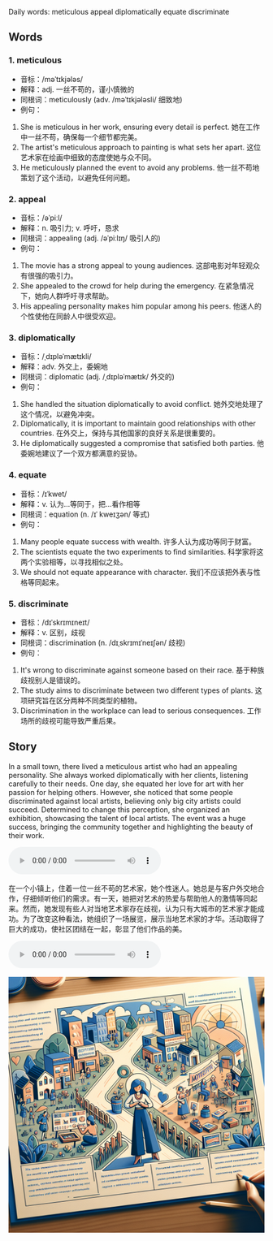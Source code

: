 Daily words: meticulous appeal diplomatically equate discriminate

## Words
### 1. meticulous
- 音标：/məˈtɪkjələs/ <span style="cursor: pointer;" onclick="document.getElementById('audio-player-1').play()"><i class="fas fa-volume-up"></i></span>
<audio id="audio-player-1" src="audios/words/meticulous.mp3" style="display:none;"></audio>
- 解释：adj. 一丝不苟的，谨小慎微的
- 同根词：meticulously (adv. /məˈtɪkjələsli/ 细致地)
- 例句：
1. She is meticulous in her work, ensuring every detail is perfect. 
她在工作中一丝不苟，确保每一个细节都完美。  
2. The artist's meticulous approach to painting is what sets her apart. 
这位艺术家在绘画中细致的态度使她与众不同。  
3. He meticulously planned the event to avoid any problems. 
他一丝不苟地策划了这个活动，以避免任何问题。

### 2. appeal
- 音标：/əˈpiːl/ <span style="cursor: pointer;" onclick="document.getElementById('audio-player-2').play()"><i class="fas fa-volume-up"></i></span>
<audio id="audio-player-2" src="audios/words/appeal.mp3" style="display:none;"></audio>
- 解释：n. 吸引力; v. 呼吁，恳求
- 同根词：appealing (adj. /əˈpiːlɪŋ/ 吸引人的)
- 例句：
1. The movie has a strong appeal to young audiences. 
这部电影对年轻观众有很强的吸引力。  
2. She appealed to the crowd for help during the emergency. 
在紧急情况下，她向人群呼吁寻求帮助。  
3. His appealing personality makes him popular among his peers. 
他迷人的个性使他在同龄人中很受欢迎。

### 3. diplomatically
- 音标：/ˌdɪpləˈmætɪkli/ <span style="cursor: pointer;" onclick="document.getElementById('audio-player-3').play()"><i class="fas fa-volume-up"></i></span>
<audio id="audio-player-3" src="audios/words/diplomatically.mp3" style="display:none;"></audio>
- 解释：adv. 外交上，委婉地
- 同根词：diplomatic (adj. /ˌdɪpləˈmætɪk/ 外交的)
- 例句：
1. She handled the situation diplomatically to avoid conflict. 
她外交地处理了这个情况，以避免冲突。  
2. Diplomatically, it is important to maintain good relationships with other countries. 
在外交上，保持与其他国家的良好关系是很重要的。  
3. He diplomatically suggested a compromise that satisfied both parties. 
他委婉地建议了一个双方都满意的妥协。

### 4. equate
- 音标：/ɪˈkwet/ <span style="cursor: pointer;" onclick="document.getElementById('audio-player-4').play()"><i class="fas fa-volume-up"></i></span>
<audio id="audio-player-4" src="audios/words/equate.mp3" style="display:none;"></audio>
- 解释：v. 认为...等同于，把...看作相等
- 同根词：equation (n. /ɪˈ kweɪʒən/ 等式)
- 例句：
1. Many people equate success with wealth. 
许多人认为成功等同于财富。  
2. The scientists equate the two experiments to find similarities. 
科学家将这两个实验相等，以寻找相似之处。  
3. We should not equate appearance with character. 
我们不应该把外表与性格等同起来。

### 5. discriminate
- 音标：/dɪˈskrɪmɪneɪt/ <span style="cursor: pointer;" onclick="document.getElementById('audio-player-5').play()"><i class="fas fa-volume-up"></i></span>
<audio id="audio-player-5" src="audios/words/discriminate.mp3" style="display:none;"></audio>
- 解释：v. 区别，歧视
- 同根词：discrimination (n. /dɪˌskrɪmɪˈneɪʃən/ 歧视)
- 例句：
1. It's wrong to discriminate against someone based on their race. 
基于种族歧视别人是错误的。  
2. The study aims to discriminate between two different types of plants. 
这项研究旨在区分两种不同类型的植物。  
3. Discrimination in the workplace can lead to serious consequences. 
工作场所的歧视可能导致严重后果。

## Story
In a small town, there lived a meticulous artist who had an appealing personality. She always worked diplomatically with her clients, listening carefully to their needs. One day, she equated her love for art with her passion for helping others. However, she noticed that some people discriminated against local artists, believing only big city artists could succeed. Determined to change this perception, she organized an exhibition, showcasing the talent of local artists. The event was a huge success, bringing the community together and highlighting the beauty of their work.

<audio controls>
  <source src="./audios/story/2024-09-06-english.mp3" type="audio/mpeg">
  你的浏览器不支持音频元素。
</audio>
  

在一个小镇上，住着一位一丝不苟的艺术家，她个性迷人。她总是与客户外交地合作，仔细倾听他们的需求。有一天，她把对艺术的热爱与帮助他人的激情等同起来。然而，她发现有些人对当地艺术家存在歧视，认为只有大城市的艺术家才能成功。为了改变这种看法，她组织了一场展览，展示当地艺术家的才华。活动取得了巨大的成功，使社区团结在一起，彰显了他们作品的美。

<audio controls>
  <source src="./audios/story/2024-09-06-chinese.mp3" type="audio/mpeg">
  你的浏览器不支持音频元素。
</audio>
  

![story](./images/2024-09-06.png)

